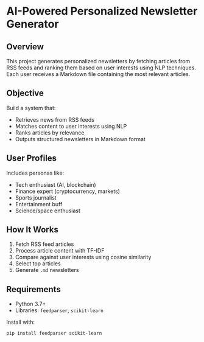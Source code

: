 # AI-Powered Personalized Newsletter Generator

## Overview

This project generates personalized newsletters by fetching articles from RSS feeds and ranking them based on user interests using NLP techniques. Each user receives a Markdown file containing the most relevant articles.

## Objective

Build a system that:
- Retrieves news from RSS feeds
- Matches content to user interests using NLP
- Ranks articles by relevance
- Outputs structured newsletters in Markdown format

## User Profiles

Includes personas like:
- Tech enthusiast (AI, blockchain)
- Finance expert (cryptocurrency, markets)
- Sports journalist
- Entertainment buff
- Science/space enthusiast

## How It Works

1. Fetch RSS feed articles
2. Process article content with TF-IDF
3. Compare against user interests using cosine similarity
4. Select top articles
5. Generate `.md` newsletters

## Requirements

- Python 3.7+
- Libraries: `feedparser`, `scikit-learn`

Install with:
```bash
pip install feedparser scikit-learn

